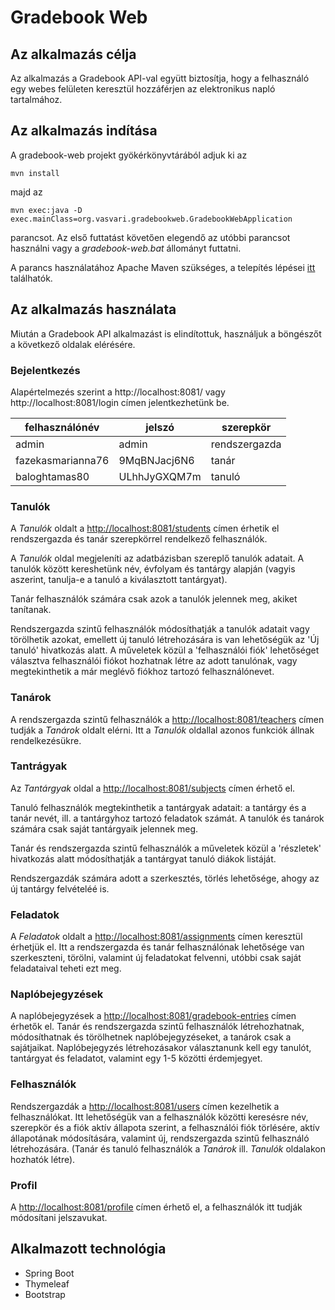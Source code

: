 # Gradebook Web

## Az alkalmazás célja
Az alkalmazás a Gradebook API-val együtt biztosítja, hogy a felhasználó egy webes felületen keresztül 
hozzáférjen az elektronikus napló tartalmához.

## Az alkalmazás indítása
A gradebook-web projekt gyökérkönyvtárából adjuk ki az 
```
mvn install
```
majd az
```
mvn exec:java -D exec.mainClass=org.vasvari.gradebookweb.GradebookWebApplication
```
parancsot. Az első futtatást követően elegendő az utóbbi parancsot használni vagy a *gradebook-web.bat* állományt futtatni.

A parancs használatához Apache Maven szükséges, a telepítés lépései [itt](https://maven.apache.org/install.html) találhatók.
## Az alkalmazás használata

Miután a Gradebook API alkalmazást is elindítottuk, használjuk a böngészőt a következő oldalak elérésére.

### Bejelentkezés
Alapértelmezés szerint a http://localhost:8081/ vagy http://localhost:8081/login címen jelentkezhetünk be.

| felhasználónév    | jelszó       | szerepkör     |
|-------------------|--------------|---------------|
| admin             | admin        | rendszergazda |
| fazekasmarianna76 | 9MqBNJacj6N6 | tanár         |
| baloghtamas80     | ULhhJyGXQM7m | tanuló        |

### Tanulók
A *Tanulók* oldalt a [http://localhost:8081/students](http://localhost:8081/students) címen érhetik el rendszergazda
és tanár szerepkörrel rendelkező felhasználók. 

A *Tanulók* oldal megjeleníti az adatbázisban szereplő tanulók adatait. A tanulók között kereshetünk név, évfolyam és 
tantárgy alapján (vagyis aszerint, tanulja-e a tanuló a kiválasztott tantárgyat).

Tanár felhasználók számára csak azok a tanulók jelennek meg, akiket tanítanak.

Rendszergazda szintű felhasználók módosíthatják a tanulók adatait vagy törölhetik azokat, emellett új tanuló 
létrehozására is van lehetőségük az 'Új tanuló' hivatkozás alatt. A műveletek közül a 'felhasználói fiók' lehetőséget 
választva felhasználói fiókot hozhatnak létre az adott tanulónak, vagy megtekinthetik a már meglévő fiókhoz tartozó 
felhasználónevet.

### Tanárok
A rendszergazda szintű felhasználók a [http://localhost:8081/teachers](http://localhost:8081/teachers) címen tudják
a *Tanárok* oldalt elérni. Itt a *Tanulók* oldallal azonos funkciók állnak rendelkezésükre.

### Tantrágyak
Az *Tantárgyak* oldal a [http://localhost:8081/subjects](http://localhost:8081/subjects) címen érhető el.

Tanuló felhasználók megtekinthetik a tantárgyak adatait: a tantárgy és a tanár nevét, ill. a tantárgyhoz tartozó
feladatok számát. A tanulók és tanárok számára csak saját tantárgyaik jelennek meg.

Tanár és rendszergazda szintű felhasználók a műveletek közül a 'részletek' hivatkozás alatt módosíthatják a tantárgyat
tanuló diákok listáját.

Rendszergazdák számára adott a szerkesztés, törlés lehetősége, ahogy az új tantárgy felvételéé is.

### Feladatok
A *Feladatok* oldalt a [http://localhost:8081/assignments](http://localhost:8081/assignments) címen keresztül
érhetjük el. Itt a rendszergazda és tanár felhasználónak lehetősége van szerkeszteni, törölni, valamint új 
feladatokat felvenni, utóbbi csak saját feladataival teheti ezt meg.

### Naplóbejegyzések
A naplóbejegyzések a [http://localhost:8081/gradebook-entries](http://localhost:8081/gradebook-entries) címen
érhetők el.
Tanár és rendszergazda szintű felhasználók létrehozhatnak, módosíthatnak és törölhetnek naplóbejegyzéseket, a tanárok
csak a sajátjaikat.
Naplóbejegyzés létrehozásakor választanunk kell egy tanulót, tantárgyat és feladatot, valamint
egy 1-5 közötti érdemjegyet.

### Felhasználók
Rendszergazdák a [http://localhost:8081/users](http://localhost:8081/users) címen kezelhetik a felhasználókat.
Itt lehetőségük van a felhasználók közötti keresésre név, szerepkör és a fiók aktív állapota szerint, a felhasználói 
fiók törlésére, aktív állapotának módosítására, valamint új, rendszergazda szintű felhasználó létrehozására. (Tanár és tanuló felhasználók a *Tanárok* ill. 
*Tanulók* oldalakon hozhatók létre).

### Profil
A [http://localhost:8081/profile](http://localhost:8081/profile) címen érhető el, a felhasználók itt tudják módosítani
jelszavukat.

## Alkalmazott technológia
- Spring Boot
- Thymeleaf
- Bootstrap
